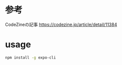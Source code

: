# 参考
CodeZineの記事
https://codezine.jp/article/detail/11384

# usage
```sh
npm install -g expo-cli
```
